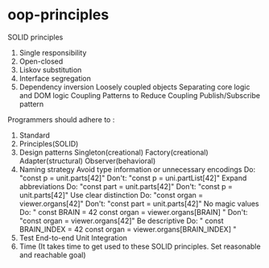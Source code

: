 # oop-principles

SOLID principles
  1. Single responsibility
  2. Open-closed
  3. Liskov substitution
  4. Interface segregation
  5. Dependency inversion
Loosely coupled objects
Separating core logic and DOM logic
Coupling
Patterns to Reduce Coupling
Publish/Subscribe pattern

Programmers should adhere to :
  1. Standard
  2. Principles(SOLID)
  3. Design patterns
    Singleton(creational)
    Factory(creational)
    Adapter(structural)
    Observer(behavioral)
  4. Naming strategy
    Avoid type information or unnecessary encodings
      Do: "const p = unit.parts[42]"
      Don't: "const p = uni.partList[42]"
    Expand abbreviations
      Do: "const part = unit.parts[42]"
      Don't: "const p = unit.parts[42]"
    Use clear distinction
      Do: "const organ = viewer.organs[42]"
      Don't: "const part = unit.parts[42]"
    No magic values
      Do: "
        const BRAIN = 42
        const organ = viewer.organs[BRAIN]
      "
      Don't: "const organ = viewer.organs[42]"
    Be descriptive
      Do: "
        const BRAIN_INDEX = 42
        const organ = viewer.organs[BRAIN_INDEX]
      "
  5. Test
        End-to-end
        Unit
        Integration
  6. Time (It takes time to get used to these SOLID principles. Set reasonable and reachable goal)